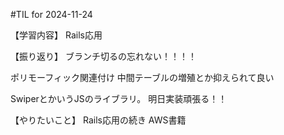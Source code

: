 #TIL for 2024-11-24

【学習内容】
Rails応用

【振り返り】
ブランチ切るの忘れない！！！！

ポリモーフィック関連付け
中間テーブルの増殖とか抑えられて良い

SwiperとかいうJSのライブラリ。
明日実装頑張る！！

【やりたいこと】
Rails応用の続き
AWS書籍